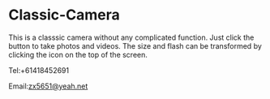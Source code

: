 # Classic-Camera

This is a classsic camera without any complicated function. 
Just click the button to take photos and videos. 
The size and flash can be transformed by clicking the icon on the top of the screen.

Tel:+61418452691

Email:zx5651@yeah.net
